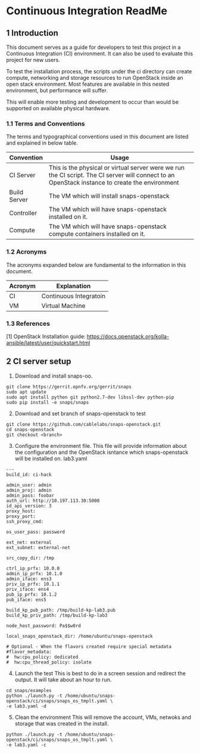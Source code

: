 
# Continuous Integration ReadMe

## 1 Introduction

This document serves as a guide for developers to test this project
in a Continuous Integration (CI) environment.  It can also be used
to evaluate this project for new users.

To test the installation process, the scripts under the ci directory
can create compute, networking and storage resources to run OpenStack
inside an open stack environment.  Most features are available
in this nested environment, but performance will suffer.

This will enable more testing and development to occur than would be
supported on available physical hardware.

### 1.1 Terms and Conventions

The terms and typographical conventions used in this document are listed and
explained in below table.

| Convention | Usage |
| ---------- | ----- |
| CI Server | This is the physical or virtual server were we run the CI script. The CI server will connect to an OpenStack instance to create the environment|
| Build Server | The VM which will install snaps-openstack |
| Controller | The VM which will have snaps-openstack installed on it. |
| Compute    | The VM which will have snaps-openstack compute containers installed on it.|
### 1.2 Acronyms

The acronyms expanded below are fundamental to the information in this
document.

| Acronym | Explanation |
| ------- | ----------- |
| CI | Continuous Integratoin |
| VM | Virtual Machine |

### 1.3 References

[1] OpenStack Installation guide:
https://docs.openstack.org/kolla-ansible/latest/user/quickstart.html

## 2 CI server setup

1. Download and install snaps-oo.
```
git clone https://gerrit.opnfv.org/gerrit/snaps
sudo apt update
sudo apt install python git python2.7-dev libssl-dev python-pip
sudo pip install -e snaps/snaps
```

2. Download and set branch of snaps-openstack to test
```
git clone https://github.com/cablelabs/snaps-openstack.git
cd snaps-openstack
git checkout <branch>
```
3.  Configure the environment file.
This file will provide information about the configuration and the
OpenStack isntance which snaps-openstack will be installed on.
lab3.yaml
```
---
build_id: ci-hack

admin_user: admin
admin_proj: admin
admin_pass: foobar
auth_url: http://10.197.113.30:5000
id_api_version: 3
proxy_host:
proxy_port:
ssh_proxy_cmd:

os_user_pass: password

ext_net: external
ext_subnet: external-net

src_copy_dir: /tmp

ctrl_ip_prfx: 10.0.0
admin_ip_prfx: 10.1.0
admin_iface: ens3
priv_ip_prfx: 10.1.1
priv_iface: ens4
pub_ip_prfx: 10.1.2
pub_iface: ens5

build_kp_pub_path: /tmp/build-kp-lab3.pub
build_kp_priv_path: /tmp/build-kp-lab3

node_host_password: Pa$$w0rd

local_snaps_openstack_dir: /home/ubuntu/snaps-openstack

# Optional - When the flavors created require special metadata
#flavor_metadata:
#  hw:cpu_policy: dedicated
#  hw:cpu_thread_policy: isolate

```
4. Launch the test
This is best to do in a screen session and redirect the output.
It will take about an hour to run.
```
cd snaps/examples
python ./launch.py -t /home/ubuntu/snaps-openstack/ci/snaps/snaps_os_tmplt.yaml \
-e lab3.yaml -d
```
5. Clean the environment
This will remove the account, VMs, netwoks and storage that was created
in the install.
```
python ./launch.py -t /home/ubuntu/snaps-openstack/ci/snaps/snaps_os_tmplt.yaml \
-e lab3.yaml -c
```
